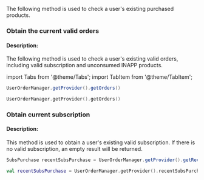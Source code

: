 

 The following method is used to check a user's existing purchased products.
### Obtain the current valid orders
#### Description:
 The following method is used to check a user's existing valid orders, including valid subscription and unconsumed INAPP products.


import Tabs from '@theme/Tabs';
import TabItem from '@theme/TabItem';

<Tabs>
  <TabItem value="Java" label="Java" default>

```Java
UserOrderManager.getProvider().getOrders()
```
  </TabItem>
  <TabItem value="Kotlin" label="Kotlin">

```Kotlin
UserOrderManager.getProvider().getOrders()
```
  </TabItem>
</Tabs>

### Obtain current subscription
#### Description:
 This method is used to obtain a user's existing valid subscription. If there is no valid subscription, an empty result will be returned.



<Tabs>
  <TabItem value="Java" label="Java" default>

```Java
SubsPurchase recentSubsPurchase = UserOrderManager.getProvider().getRecentSubsPurchase();
```
  </TabItem>
  <TabItem value="Kotlin" label="Kotlin">

```Kotlin
val recentSubsPurchase = UserOrderManager.getProvider().recentSubsPurchase
```
  </TabItem>
</Tabs>